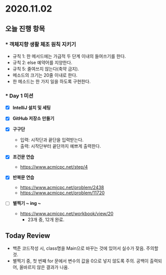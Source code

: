 # 2020.11.02

## 오늘 진행 항목
### * 객체지향 생활 체조 원칙 지키기

- 규칙 1: 한 메서드에는 가급적 두 단계 이내의 들여쓰기를 한다.
- 규칙 2: else 예약어를 지양한다.
- 규칙 5: 줄여쓰지 않는다(축약 금지).
- 메소드의 크기는 20줄 이내로 한다.
- 한 메소드는 한 가지 일을 하도록 구현한다.

### * Day 1 미션

- [x] **IntelliJ 설치 및 세팅**
- [x] **GitHub 저장소 만들기**

- [x] **구구단**
  - 입력: 시작단과 끝단을 입력받는다.
  - 출력: 시작단부터 끝단까지 예쁘게 출력한다.

- [x] **조건문 연습**
  - https://www.acmicpc.net/step/4

- [x] **반복문 연습**
  - https://www.acmicpc.net/problem/2438
  - https://www.acmicpc.net/problem/11720

- [ ] **별찍기 ~ ing ~**
  - https://www.acmicpc.net/workbook/view/20
    * 23개 중, 12개 완료.



## Today Review

* 백준 코드작성 시, class명을 Main으로 바꾸는 것에 있어서 실수가 잦음. 주의할 것.
* 별찍기 중, 첫 번째 for 문에서 변수의 값을 0으로 넣지 않도록 주의. 공백이 출력되어, 올바르지 않은 결과가 나옴.

